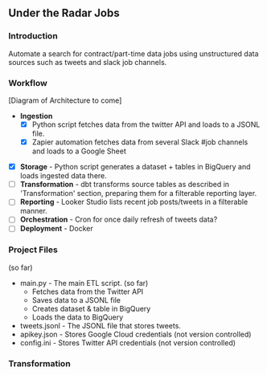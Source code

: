 ## Under the Radar Jobs

### Introduction

Automate a search for contract/part-time data jobs using unstructured data sources such as tweets and slack job channels.

### Workflow

[Diagram of Architecture to come]

- **Ingestion** 
    - [x] Python script fetches data from the twitter API and loads to a JSONL file.
    - [x] Zapier automation fetches data from several Slack #job channels and loads to a Google Sheet
- [x] **Storage** - Python script generates a dataset + tables in BigQuery and loads ingested data there.
- [ ] **Transformation** - dbt transforms source tables as described in 'Transformation' section, preparing them for a filterable reporting layer.
- [ ] **Reporting** - Looker Studio lists recent job posts/tweets in a filterable manner.
- [ ] **Orchestration** - Cron for once daily refresh of tweets data?
- [ ] **Deployment** - Docker 

### Project Files
(so far) 

- main.py - The main ETL script. (so far)
    - Fetches data from the Twitter API
    - Saves data to a JSONL file
    - Creates dataset & table in BigQuery
    - Loads the data to BigQuery
- tweets.jsonl - The JSONL file that stores tweets.
- apikey.json - Stores Google Cloud credentials (not version controlled)
- config.ini - Stores Twitter API credentials (not version controlled)

### Transformation